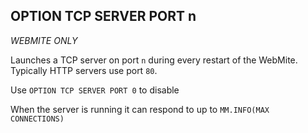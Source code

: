 ## OPTION TCP SERVER PORT n

*WEBMITE ONLY*

Launches a TCP server on port `n` during every restart of the WebMite. Typically HTTP servers use port `80`.

Use `OPTION TCP SERVER PORT 0` to disable

When the server is running it can respond to up to `MM.INFO(MAX CONNECTIONS)`
